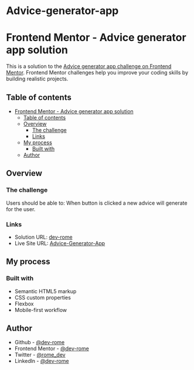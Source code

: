 ﻿# Advice-generator-app

# Frontend Mentor - Advice generator app solution

This is a solution to the [Advice generator app challenge on Frontend Mentor](https://www.frontendmentor.io/challenges/advice-generator-app-QdUG-13db). Frontend Mentor challenges help you improve your coding skills by building realistic projects.

## Table of contents

- [Frontend Mentor - Advice generator app solution](#frontend-mentor---advice-generator-app-solution)
  - [Table of contents](#table-of-contents)
  - [Overview](#overview)
    - [The challenge](#the-challenge)
    - [Links](#links)
  - [My process](#my-process)
    - [Built with](#built-with)
  - [Author](#author)

## Overview

### The challenge

Users should be able to: When button is clicked a new advice will generate for the user.

### Links

- Solution URL: [dev-rome](https://www.frontendmentor.io/profile/dev-rome/solutions)
- Live Site URL: [Advice-Generator-App](https://resplendent-melba-767a35.netlify.app/)

## My process

### Built with

- Semantic HTML5 markup
- CSS custom properties
- Flexbox
- Mobile-first workflow

## Author

- Github - [@dev-rome](https://github.com/dev-rome)
- Frontend Mentor - [@dev-rome](https://www.frontendmentor.io/profile/dev-rome)
- Twitter - [@rome_dev](https://twitter.com/rome_dev)
- Linkedln - [@dev-rome](https://www.linkedin.com/in/jerome-haynes/)
